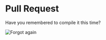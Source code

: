 # Pull Request

Have you remembered to compile it this time?

![Forgot again](https://media.tenor.com/3frNPgTgoU0AAAAC/forgot-did-i-forget-again.gif)
